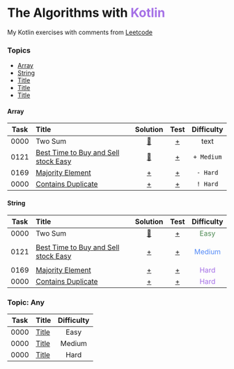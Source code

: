 # The Algorithms with <font color="#a571e6">Kotlin</font>

My Kotlin exercises with comments from [Leetcode](https://leetcode.com/kotlerdev)

### Topics

- [Array](#array)
- [String](#string)
- [Title]()
- [Title]()
- [Title]()

#### Array

| Task | Title                                    |    Solution    | Test  |                  Difficulty                  |
|:----:|:-----------------------------------------|:--------------:|:-----:|:--------------------------------------------:|
| 0000 | Two Sum                                  | [ :banana: ]() | [+]() |       <span data-color="#a571e6">text</span>        |
| 0121 | [Best Time to Buy and Sell stock Easy]() |  [:rocket:]()  | [+]() |                ```+ Medium```                |
| 0169 | [Majority Element]()                     |     [+]()      | [+]() |                 ```- Hard```                 |
| 0000 | [Contains Duplicate]()                   |     [+]()      | [+]() |                 ```! Hard```                 |

#### String

| Task | Title                                    |    Solution    | Test  |             Difficulty              |
|:----:|:-----------------------------------------|:--------------:|:-----:|:-----------------------------------:|
| 0000 | Two Sum                                  | [ :banana: ]() | [+]() |  <font color="#518c57">Easy</font>  |
| 0121 | [Best Time to Buy and Sell stock Easy]() |     [+]()      | [+]() | <p style='color:#548af7'>Medium</p> |
| 0169 | [Majority Element]()                     |     [+]()      | [+]() |  <font color="#a571e6">Hard</font>  |
| 0000 | [Contains Duplicate]()                   |     [+]()      | [+]() |  <font color="#a571e6">Hard</font>  |

### Topic: Any

| Task | Title     | Difficulty |
|:----:|:----------|:----------:|
| 0000 | [Title]() |    Easy    |
| 0000 | [Title]() |   Medium   |
| 0000 | [Title]() |    Hard    |

[//]: # (https://www.techinterviewhandbook.org/grind75?weeks=26&hours=40&grouping=topics)

[//]: # (https://github.com/ikatyang/emoji-cheat-sheet)